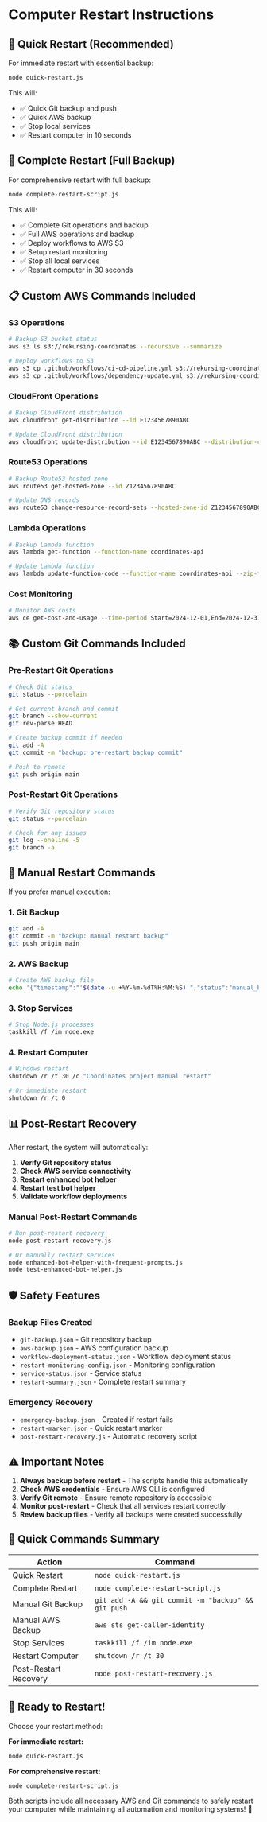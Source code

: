 # Computer Restart Instructions

## 🚀 Quick Restart (Recommended)

For immediate restart with essential backup:

```bash
node quick-restart.js
```

This will:
- ✅ Quick Git backup and push
- ✅ Quick AWS backup
- ✅ Stop local services
- ✅ Restart computer in 10 seconds

## 🔄 Complete Restart (Full Backup)

For comprehensive restart with full backup:

```bash
node complete-restart-script.js
```

This will:
- ✅ Complete Git operations and backup
- ✅ Full AWS operations and backup
- ✅ Deploy workflows to AWS S3
- ✅ Setup restart monitoring
- ✅ Stop all local services
- ✅ Restart computer in 30 seconds

## 📋 Custom AWS Commands Included

### S3 Operations
```bash
# Backup S3 bucket status
aws s3 ls s3://rekursing-coordinates --recursive --summarize

# Deploy workflows to S3
aws s3 cp .github/workflows/ci-cd-pipeline.yml s3://rekursing-coordinates/workflows/
aws s3 cp .github/workflows/dependency-update.yml s3://rekursing-coordinates/workflows/
```

### CloudFront Operations
```bash
# Backup CloudFront distribution
aws cloudfront get-distribution --id E1234567890ABC

# Update CloudFront distribution
aws cloudfront update-distribution --id E1234567890ABC --distribution-config file://cloudfront-config.json
```

### Route53 Operations
```bash
# Backup Route53 hosted zone
aws route53 get-hosted-zone --id Z1234567890ABC

# Update DNS records
aws route53 change-resource-record-sets --hosted-zone-id Z1234567890ABC --change-batch file://dns-update.json
```

### Lambda Operations
```bash
# Backup Lambda function
aws lambda get-function --function-name coordinates-api

# Update Lambda function
aws lambda update-function-code --function-name coordinates-api --zip-file fileb://deployment.zip
```

### Cost Monitoring
```bash
# Monitor AWS costs
aws ce get-cost-and-usage --time-period Start=2024-12-01,End=2024-12-31 --granularity DAILY --metrics BlendedCost
```

## 📚 Custom Git Commands Included

### Pre-Restart Git Operations
```bash
# Check Git status
git status --porcelain

# Get current branch and commit
git branch --show-current
git rev-parse HEAD

# Create backup commit if needed
git add -A
git commit -m "backup: pre-restart backup commit"

# Push to remote
git push origin main
```

### Post-Restart Git Operations
```bash
# Verify Git repository status
git status --porcelain

# Check for any issues
git log --oneline -5
git branch -a
```

## 🔧 Manual Restart Commands

If you prefer manual execution:

### 1. Git Backup
```bash
git add -A
git commit -m "backup: manual restart backup"
git push origin main
```

### 2. AWS Backup
```bash
# Create AWS backup file
echo '{"timestamp":"'$(date -u +%Y-%m-%dT%H:%M:%S)'","status":"manual_backup"}' > aws-manual-backup.json
```

### 3. Stop Services
```bash
# Stop Node.js processes
taskkill /f /im node.exe
```

### 4. Restart Computer
```bash
# Windows restart
shutdown /r /t 30 /c "Coordinates project manual restart"

# Or immediate restart
shutdown /r /t 0
```

## 📊 Post-Restart Recovery

After restart, the system will automatically:

1. **Verify Git repository status**
2. **Check AWS service connectivity**
3. **Restart enhanced bot helper**
4. **Restart test bot helper**
5. **Validate workflow deployments**

### Manual Post-Restart Commands
```bash
# Run post-restart recovery
node post-restart-recovery.js

# Or manually restart services
node enhanced-bot-helper-with-frequent-prompts.js
node test-enhanced-bot-helper.js
```

## 🛡️ Safety Features

### Backup Files Created
- `git-backup.json` - Git repository backup
- `aws-backup.json` - AWS configuration backup
- `workflow-deployment-status.json` - Workflow deployment status
- `restart-monitoring-config.json` - Monitoring configuration
- `service-status.json` - Service status
- `restart-summary.json` - Complete restart summary

### Emergency Recovery
- `emergency-backup.json` - Created if restart fails
- `restart-marker.json` - Quick restart marker
- `post-restart-recovery.js` - Automatic recovery script

## ⚠️ Important Notes

1. **Always backup before restart** - The scripts handle this automatically
2. **Check AWS credentials** - Ensure AWS CLI is configured
3. **Verify Git remote** - Ensure remote repository is accessible
4. **Monitor post-restart** - Check that all services restart correctly
5. **Review backup files** - Verify all backups were created successfully

## 🎯 Quick Commands Summary

| Action | Command |
|--------|---------|
| Quick Restart | `node quick-restart.js` |
| Complete Restart | `node complete-restart-script.js` |
| Manual Git Backup | `git add -A && git commit -m "backup" && git push` |
| Manual AWS Backup | `aws sts get-caller-identity` |
| Stop Services | `taskkill /f /im node.exe` |
| Restart Computer | `shutdown /r /t 30` |
| Post-Restart Recovery | `node post-restart-recovery.js` |

## 🚀 Ready to Restart!

Choose your restart method:

**For immediate restart:**
```bash
node quick-restart.js
```

**For comprehensive restart:**
```bash
node complete-restart-script.js
```

Both scripts include all necessary AWS and Git commands to safely restart your computer while maintaining all automation and monitoring systems! 🎉 